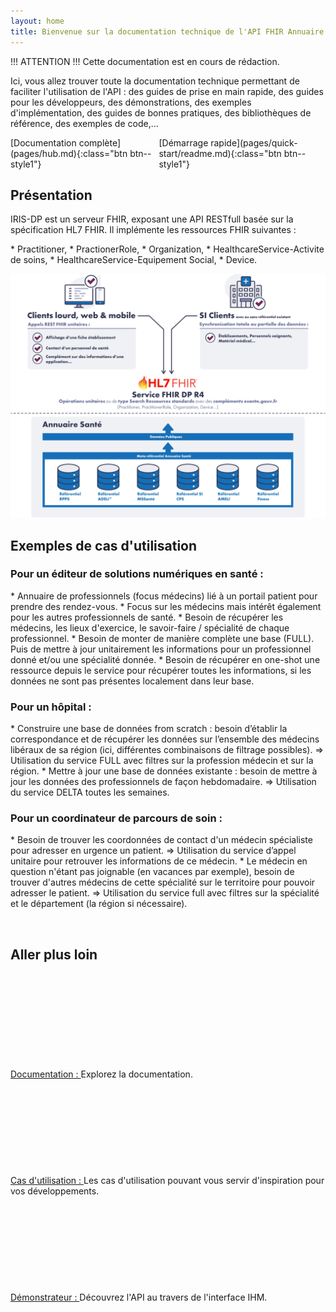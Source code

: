 ```yaml
---
layout: home
title: Bienvenue sur la documentation technique de l'API FHIR Annuaire Santé en libre accès
---
```



!!! ATTENTION !!! Cette documentation est en cours de rédaction. 

Ici, vous allez trouver toute la documentation technique permettant de faciliter l'utilisation de l'API : des guides de prise en main rapide, des guides pour les développeurs, des démonstrations, des exemples d'implémentation, des guides de bonnes pratiques, des bibliothèques de référence, des exemples de code,...

<div style="display: flex; justify-content: space-around;" class="m-5">
<div markdown="1">
[Documentation complète](pages/hub.md){:class="btn  btn--style1"}
</div>
<div markdown="1">
[Démarrage rapide](pages/quick-start/readme.md){:class="btn  btn--style1"}
</div>
</div>

## Présentation

IRIS-DP est un serveur FHIR, exposant une API RESTfull basée sur la spécification HL7 FHIR. Il implémente les ressources FHIR suivantes :

<div class="wysiwyg" markdown="1">
* Practitioner,
* PractionerRole,
* Organization,
* HealthcareService-Activite de soins,
* HealthcareService-Equipement Social,
* Device.
</div>


![](./assets/img/home-schema.png)

## Exemples de cas d'utilisation


<div class="row"><div class="col-sm" markdown="1">

### Pour un éditeur de solutions numériques en santé :

<div class="wysiwyg"  markdown="1">
* Annuaire de professionnels (focus médecins) lié à un portail patient pour prendre des rendez-vous.
* Focus sur les médecins mais intérêt également pour les autres professionnels de santé.
* Besoin de récupérer les médecins, les lieux d'exercice, le savoir-faire / spécialité de chaque professionnel.
* Besoin de monter de manière complète une base (FULL). Puis de mettre à jour unitairement les informations pour un professionnel donné et/ou une spécialité donnée.
* Besoin de récupérer en one-shot une ressource depuis le service pour récupérer toutes les informations, si les données ne sont pas présentes localement dans leur base.
</div>

</div><div class="col-sm" markdown="1">

### Pour un hôpital :

<div class="wysiwyg" markdown="1">
* Construire une base de données from scratch : besoin d’établir la correspondance et de récupérer les données sur l’ensemble des médecins libéraux de sa région (ici, différentes combinaisons de filtrage possibles). => Utilisation du service FULL avec filtres sur la profession médecin et sur la région.
* Mettre à jour une base de données existante : besoin de mettre à jour les données des professionnels de façon hebdomadaire. => Utilisation du service DELTA toutes les semaines.
</div>

</div><div class="col-sm" markdown="1">

### Pour un coordinateur de parcours de soin :

<div class="wysiwyg" markdown="1">
* Besoin de trouver les coordonnées de contact d'un médecin spécialiste  pour adresser en urgence un patient. => Utilisation du service d’appel unitaire pour retrouver les informations de ce médecin.
* Le médecin en question n'étant pas joignable (en vacances par exemple), besoin de trouver d'autres médecins de cette spécialité sur le territoire pour pouvoir adresser le patient. => Utilisation du service full avec filtres sur la spécialité et le département (la région si nécessaire).
</div>


</div></div>



&nbsp;

## Aller plus loin


<div class="row">
    <div class="col col-12 col-md-3">
        <svg class="svg-icon svg-edit" aria-hidden="true" focusable="false"><use xlink:href="{{ '/assets/ans/svg-icons/icon-sprite.svg#edit' | relative_url }}"></use></svg><br/>
        <span  class="doc-section-title"><a href="./pages/hub.html">Documentation : </a></span>
        Explorez la documentation.
    </div>
    <div class="col col-12 col-md-3">
        <svg class="svg-icon svg-edit" aria-hidden="true" focusable="false"><use xlink:href="{{ '/assets/ans/svg-icons/icon-sprite.svg#folder' | relative_url }}"></use></svg><br/>
        <span  class="doc-section-title"><a href="./pages/hub.html">Cas d'utilisation : </a></span>
        Les cas d'utilisation pouvant vous servir d'inspiration pour vos développements.
    </div>
    <div class="col col-12 col-md-3">
        <svg class="svg-icon svg-edit" aria-hidden="true" focusable="false"><use xlink:href="{{ '/assets/ans/svg-icons/icon-sprite.svg#view-projection' | relative_url }}"></use></svg><br/>
        <span  class="doc-section-title"><a href="https://portail.openfhir.annuaire.sante.fr/" target="_blank">Démonstrateur : </a></span>
        Découvrez l'API au travers de l'interface IHM.
    </div>

</div>
